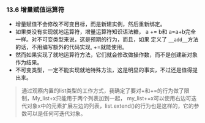 ### 13.6 增量赋值运算符* 增量赋值不会修改不可变目标，而是新建实例，然后重新绑定。* 如果类没有实现就地运算符，增量运算符知识语法糖， a += b和 a=a+b完全一样。对不可变类型来说，这是预期的行为，而且，如果定义了 `__add__`方法的话，不用编写额外的代码实现, +=就能使用。* 然而如果实现了就地运算符方法，它们就会修改做操作数，而不是创建新对象作为结果。* 不可变类型，一定不能实现就地特殊方法，这是明显的事实，不过还是值得提出来。> 通过观察内置的list类型的工作方式，我确定了要对+和+=的行为做了限制，My_list+x只能用于两个列表加到一起，my_list+=x可以使用右边可迭代对象x中的元素扩展左边的列表，list.extend()的行为也是这样的，它的参数可以是任何可迭代对象。